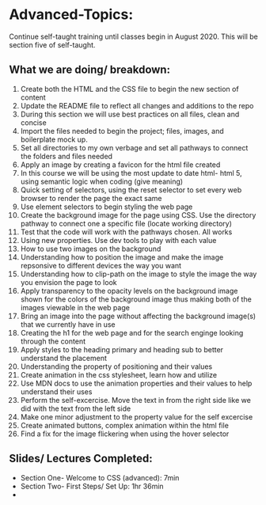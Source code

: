 # Advanced-Topics:

Continue self-taught training until classes begin in August 2020. This will be section five of self-taught.

## What we are doing/ breakdown:

1. Create both the HTML and the CSS file to begin the new section of content
2. Update the README file to reflect all changes and additions to the repo
3. During this section we will use best practices on all files, clean and concise
4. Import the files needed to begin the project; files, images, and boilerplate mock up. 
5. Set all directories to my own verbage and set all pathways to connect the folders and files needed
6. Apply an image by creating a favicon for the html file created
7. In this course we will be using the most update to date html- html 5, using semantic logic when coding (give meaning)
8. Quick setting of selectors, using the reset selector to set every web browser to render the page the exact same
9. Use element selectors to begin styling the web page
10. Create the background image for the page using CSS. Use the directory pathway to connect one a specific file (locate working directory)
11. Test that the code will work with the pathways chosen. All works
12. Using new properties. Use dev tools to play with each value
13. How to use two images on the background
14. Understanding how to position the image and make the image repsonsive to different devices the way you want
15. Understanding how to clip-path on the image to style the image the way you envision the page to look
16. Apply transparency to the opacity levels on the background image shown for the colors of the background image thus making both of the images viewable in the web page
17. Bring an image into the page without affecting the background image(s) that we currently have in use
18. Creating the h1 for the web page and for the search enginge looking through the content
19. Apply styles to the heading primary and heading sub to better understand the placement
20. Understanding the property of positioning and their values
21. Create animation in the css stylesheet, learn how and utilize
22. Use MDN docs to use the animation properties and their values to help understand their uses
23. Perform the self-excercise. Move the text in from the right side like we did with the text from the left side
24. Make one minor adjustment to the property value for the self excercise
25. Create animated buttons, complex animation within the html file 
26. Find a fix for the image flickering when using the hover selector


## Slides/ Lectures Completed:

* Section One- Welcome to CSS (advanced): 7min
* Section Two- First Steps/ Set Up: 1hr 36min
* 
